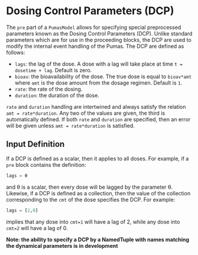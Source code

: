 # Dosing Control Parameters (DCP)

The `pre` part of a `PumasModel` allows for specifying special preprocessed
parameters known as the Dosing Control Parameters (DCP). Unlike standard parameters
which are for use in the proceeding blocks, the DCP are used to modify the
internal event handling of the Pumas. The DCP are defined as follows:

- `lags`: the lag of the dose. A dose with a lag will take place at time
  `t = dosetime + lag`. Default is zero.
- `bioav`: the bioavailability of the dose. The true dose is equal to `bioav*amt`
  where `amt` is the dose amount from the dosage regimen. Default is `1`.
- `rate`: the rate of the dosing.
- `duration`: the duration of the dose.

`rate` and `duration` handling are intertwined and always satisfy the relation
`amt = rate*duration`. Any two of the values are given, the third is automatically
defined. If both `rate` and `duration` are specified, then an error will be
given unless `amt = rate*duration` is satisfied.

## Input Definition

If a DCP is defined as a scalar, then it applies to all doses. For example,
if a `pre` block contains the definition:

```julia
lags = θ
```

and θ is a scalar, then every dose will be lagged by the parameter θ. Likewise,
if a DCP is defined as a collection, then the value of the collection corresponding
to the `cmt` of the dose specifies the DCP. For example:

```julia
lags = [2,0]
```

implies that any dose into `cmt=1` will have a lag of 2, while any dose into
`cmt=2` will have a lag of 0.

**Note: the ability to specify a DCP by a NamedTuple with names matching the
dynamical parameters is in development**
